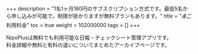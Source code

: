 +++
description = "1名1ヶ月180円のサブスクリプション方式です。最低5名から申し込みが可能で。制限が掛かりますが無料プランもあります。"
title = "💰ご利用料金"
toc = true
weight = 102000000
tags = []
+++

NipoPlusは無料でも利用可能な日報・チェックシート管理アプリです。  
料金詳細や無料と有料の違いについてまとめたアーカイブページです。